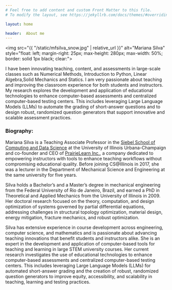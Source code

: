 ```yaml
---
# Feel free to add content and custom Front Matter to this file.
# To modify the layout, see https://jekyllrb.com/docs/themes/#overriding-theme-defaults

layout: home

header:  About me
---
```


<img src="{{ "/static/mfsilva_snow.jpg" | relative_url }}" alt="Mariana Silva" style="float: left; margin-right: 25px; max-height: 280px; max-width: 50%; border: solid 1px black; clear:">

I have been innovating teaching, content, and assessments in large-scale classes such as Numerical Methods, Introduction to Python, Linear Algebra,Solid Mechanics and Statics. I am very passionate about teaching and improving the classroom experience for both students and instructors. My research explores the development and application of educational technologies to enhance computer-based assessments and centralized computer-based testing centers. This includes leveraging Large Language Models (LLMs) to automate the grading of short-answer questions and to design robust, randomized question generators that support innovative and scalable assessment practices.

<div style="clear: both"></div>

### Biography:

Mariana Silva is a Teaching Associate Professor in the [Siebel School of Computing and Data Science](https://siebelschool.illinois.edu) at the University of Illinois Urbana-Champaign and co-founder and CEO of [PrairieLearn Inc.](https://www.prairielearn.com), a company dedicated to empowering instructors with tools to enhance teaching workflows without compromising educational quality. Before joining CS@Illinois in 2017, she was a lecturer in the Department of Mechanical Science and Engineering at the same university for five years.

Silva holds a Bachelor’s and a Master’s degree in mechanical engineering from the Federal University of Rio de Janeiro, Brazil, and earned a PhD in Theoretical and Applied Mechanics from the University of Illinois in 2009. Her doctoral research focused on the theory, computation, and design optimization of systems governed by partial differential equations, addressing challenges in structural topology optimization, material design, energy mitigation, fracture mechanics, and robust optimization.

Silva has extensive experience in course development across engineering, computer science, and mathematics and is passionate about advancing teaching innovations that benefit students and instructors alike. She is an expert in the development and application of computer-based tools for teaching and learning in large STEM university courses. Her current research investigates the use of educational technologies to enhance computer-based assessments and centralized computer-based testing centers. This includes leveraging Large Language Models (LLMs) for automated short-answer grading and the creation of robust, randomized question generators to improve equity, accessibility, and scalability in teaching, learning and testing practices.



<!-- Silva is the Principal Investigator for the NSF IUSE Grant “Enhancing Equity and Access via Digitally-Mediated Collaborative Learning Experiences,” which examines the intersections of online learning, equity, and access.  -->